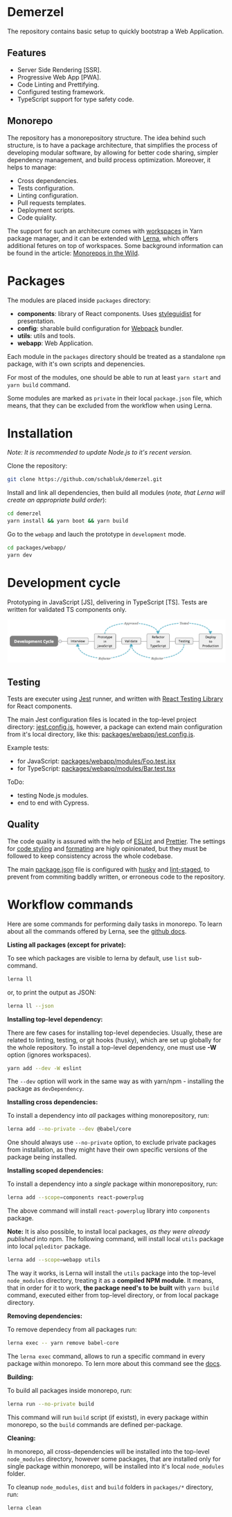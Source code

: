 # Demerzel

The repository contains basic setup to quickly bootstrap a Web Application.

## Features

- Server Side Rendering [SSR].
- Progressive Web App [PWA].
- Code Linting and Prettifying.
- Configured testing framework.
- TypeScript support for type safety code.

## Monorepo

The repository has a monorepository structure. The idea behind such structure, is to have a package architecture, that simplifies the process of developing modular software, by allowing for better code sharing, simpler dependency management, and build process optimization. Moreover, it helps to manage:

- Cross dependencies.
- Tests configuration.
- Linting configuration.
- Pull requests templates.
- Deployment scripts.
- Code quiality.

The support for such an architecure comes with [workspaces](https://yarnpkg.com/lang/en/docs/workspaces) in Yarn package manager, and it can be extended with [Lerna](https://github.com/lerna/lerna), which offers additional fetures on top of workspaces. Some background information can be found in the article: [Monorepos in the Wild](https://medium.com/@maoberlehner/monorepos-in-the-wild-33c6eb246cb9).

# Packages

The modules are placed inside `packages` directory:

- **components**: library of React components. Uses [styleguidist](https://github.com/styleguidist/react-styleguidist) for presentation.
- **config**: sharable build configuration for [Webpack](https://webpack.js.org) bundler.
- **utils**: utils and tools.
- **webapp**: Web Application.

Each module in the `packages` directory should be treated as a standalone `npm` package, with it's own scripts and depenencies.

For most of the modules, one should be able to run at least `yarn start` and `yarn build` command.

Some modules are marked as `private` in their local `package.json` file, which means, that they can be excluded from the workflow when using Lerna.

# Installation

_Note: It is recommended to update Node.js to it's recent version._

Clone the repository:

```sh
git clone https://github.com/schabluk/demerzel.git
```

Install and link all dependencies, then build all modules (_note, that Lerna will create an appropriate build order_):

```sh
cd demerzel
yarn install && yarn boot && yarn build
```

Go to the `webapp` and lauch the prototype in `development` mode.

```sh
cd packages/webapp/
yarn dev
```

# Development cycle

Prototyping in JavaScript [JS], delivering in TypeScript [TS]. Tests are written for validated TS components only.

![Development Cycle](images/development-cycle.png)

## Testing

Tests are executer using [Jest](https://jestjs.io/) runner, and written with [React Testing Library](https://testing-library.com/react) for React components.

The main Jest configuration files is located in the top-level project directory: [jest.config.js](jest.config.js), however, a package can extend main configuration from it's local directory, like this: [packages/webapp/jest.config.js](packages/webapp/jest.config.js).

Example tests:

- for JavaScript: [packages/webapp/modules/Foo.test.jsx](packages/webapp/modules/Foo.test.jsx)
- for TypeScript: [packages/webapp/modules/Bar.test.tsx](packages/webapp/modules/Bar.test.tsx)

ToDo:

- testing Node.js modules.
- end to end with Cypress.

## Quality

The code quality is assured with the help of [ESLint](https://eslint.org) and [Prettier](https://prettier.io). The settings for [code styling](.eslintrc.js) and [formating](.prettierrc) are higly opinionated, but they must be followed to keep consistency across the whole codebase.

The main [package.json](package.json) file is configured with [husky](https://github.com/typicode/husky) and [lint-staged](https://github.com/okonet/lint-staged), to prevent from commiting baddly written, or erroneous code to the repository.

# Workflow commands

Here are some commands for performing daily tasks in monorepo. To learn about all the commands offered by Lerna, see the [github docs](https://github.com/lerna/lerna).

**Listing all packages (except for private):**

To see which packages are visible to lerna by default, use `list` sub-command.

```sh
lerna ll
```

or, to print the output as JSON:

```sh
lerna ll --json
```

**Installing top-level dependency:**

There are few cases for installing top-level dependecies. Usually, these are related to linting, testing, or git hooks (husky), which are set up globally for the whole repository. To install a top-level dependency, one must use **-W** option (ignores workspaces).

```sh
yarn add --dev -W eslint
```

The `--dev` option will work in the same way as with yarn/npm - installing the package as `devDependency`.

**Installing cross dependencies:**

To install a dependency into _all_ packages withing monorepository, run:

```sh
lerna add --no-private --dev @babel/core
```

One should always use `--no-private` option, to exclude private packages from installation, as they might have their own specific versions of the package being installed.

**Installing scoped dependencies:**

To install a dependency into a _single_ package within monorepository, run:

```sh
lerna add --scope=components react-powerplug
```

The above command will install `react-powerplug` library into `components` package.

**Note:** It is also possible, to install local packages, _as they were already published_ into npm. The following command, will install local `utils` package into local `pqleditor` package.

```sh
lerna add --scope=webapp utils
```

The way it works, is Lerna will install the `utils` package into the top-level `node_modules` directory, treating it as a **compiled NPM module**. It means, that in order for it to work, **the package need's to be built** with `yarn build` command, executed either from top-level directory, or from local package directory.

**Removing dependencies:**

To remove dependecy from all packages run:

```sh
lerna exec -- yarn remove babel-core
```

The `lerna exec` command, allows to run a specific command in every package within monorepo. To lern more about this command see the [docs](https://github.com/lerna/lerna/tree/master/commands/exec#readme).

**Building:**

To build all packages inside monorepo, run:

```sh
lerna run --no-private build
```

This command will run `build` script (if existst), in every package within monorepo, so the `build` commands are defined per-package.

**Cleaning:**

In monorepo, all cross-dependencies will be installed into the top-level `node_modules` directory, however some packages, that are installed only for single package within monorepo, will be installed into it's local `node_modules` folder.

To cleanup `node_modules`, `dist` and `build` folders in `packages/*` directory, run:

```sh
lerna clean
```
